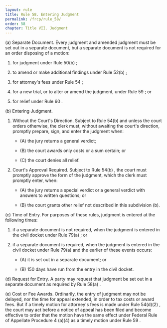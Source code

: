 ```yaml
---
layout: rule
title: Rule 58. Entering Judgment
permalink: /frcp/rule_58/
order: 58
chapter: Title VII. Judgment
---
```


(a) Separate Document. Every judgment and amended judgment must be set out in a separate document, but a separate document is not required for an order disposing of a motion:


1. for judgment under Rule 50(b) ;


2. to amend or make additional findings under Rule 52(b) ;


3. for attorney's fees under Rule 54 ;


4. for a new trial, or to alter or amend the judgment, under Rule 59 ; or


5. for relief under Rule 60 .


(b) Entering Judgment.


1. Without the Court's Direction. Subject to Rule 54(b) and unless the court orders otherwise, the clerk must, without awaiting the court's direction, promptly prepare, sign, and enter the judgment when:


    - (A) the jury returns a general verdict;


    - (B) the court awards only costs or a sum certain; or


    - (C) the court denies all relief.


2. Court's Approval Required. Subject to Rule 54(b) , the court must promptly approve the form of the judgment, which the clerk must promptly enter, when:


    - (A) the jury returns a special verdict or a general verdict with answers to written questions; or


    - (B) the court grants other relief not described in this subdivision (b).


(c) Time of Entry. For purposes of these rules, judgment is entered at the following times:


1. if a separate document is not required, when the judgment is entered in the civil docket under Rule 79(a) ; or


2. if a separate document is required, when the judgment is entered in the civil docket under Rule 79(a) and the earlier of these events occurs:


    - (A) it is set out in a separate document; or


    - (B) 150 days have run from the entry in the civil docket.


(d) Request for Entry. A party may request that judgment be set out in a separate document as required by Rule 58(a) .


(e) Cost or Fee Awards. Ordinarily, the entry of judgment may not be delayed, nor the time for appeal extended, in order to tax costs or award fees. But if a timely motion for attorney's fees is made under Rule 54(d)(2) , the court may act before a notice of appeal has been filed and become effective to order that the motion have the same effect under Federal Rule of Appellate Procedure 4 (a)(4) as a timely motion under Rule 59 .
